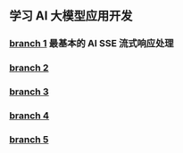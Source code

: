 ## 学习 AI 大模型应用开发

### [branch 1](./about_today) 最基本的 AI SSE 流式响应处理
### [branch 2](./capture_the_word) 
### [branch 3](./json_streaming) 
### [branch 4](./ling_sse)
### [branch 5](./bearbobo_discovery)

